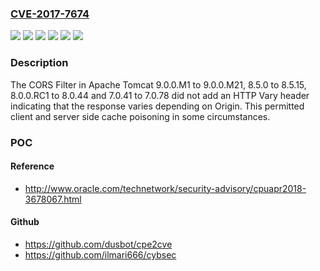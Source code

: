 ### [CVE-2017-7674](https://cve.mitre.org/cgi-bin/cvename.cgi?name=CVE-2017-7674)
![](https://img.shields.io/static/v1?label=Product&message=Apache%20Tomcat&color=blue)
![](https://img.shields.io/static/v1?label=Version&message=7.0.41%20to%207.0.78%20&color=brightgreen)
![](https://img.shields.io/static/v1?label=Version&message=8.0.0.RC1%20to%208.0.44%20&color=brightgreen)
![](https://img.shields.io/static/v1?label=Version&message=8.5.0%20to%208.5.15%20&color=brightgreen)
![](https://img.shields.io/static/v1?label=Version&message=9.0.0.M1%20to%209.0.0.M21%20&color=brightgreen)
![](https://img.shields.io/static/v1?label=Vulnerability&message=Cache%20Poisoning&color=brightgreen)

### Description

The CORS Filter in Apache Tomcat 9.0.0.M1 to 9.0.0.M21, 8.5.0 to 8.5.15, 8.0.0.RC1 to 8.0.44 and 7.0.41 to 7.0.78 did not add an HTTP Vary header indicating that the response varies depending on Origin. This permitted client and server side cache poisoning in some circumstances.

### POC

#### Reference
- http://www.oracle.com/technetwork/security-advisory/cpuapr2018-3678067.html

#### Github
- https://github.com/dusbot/cpe2cve
- https://github.com/ilmari666/cybsec

